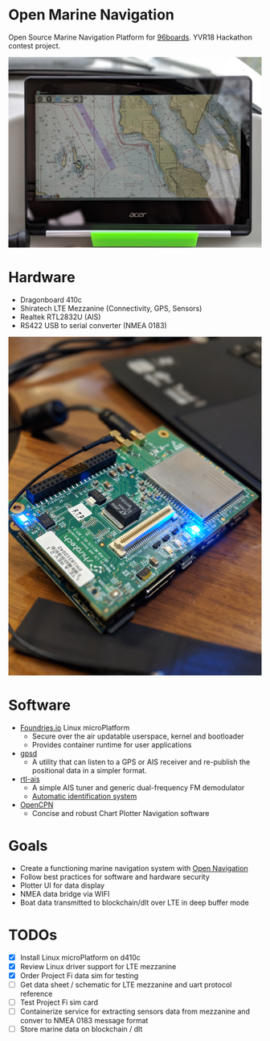 # Open Marine Navigation

Open Source Marine Navigation Platform for [96boards](96boards.org). YVR18 Hackathon contest project.

![OpenCPN Plotter](/images/opencpn.jpg) 

# Hardware

  * Dragonboard 410c
  * Shiratech LTE Mezzanine (Connectivity, GPS, Sensors)
  * Realtek RTL2832U (AIS)
  * RS422 USB to serial converter (NMEA 0183)

![d410c](/images/d410c.jpg)

# Software

  * [Foundries.io](https://foundries.io) Linux microPlatform
    * Secure over the air updatable userspace, kernel and bootloader
    * Provides container runtime for user applications
  * [gpsd](https://git.savannah.gnu.org/cgit/gpsd.git)
    * A utility that can listen to a GPS or AIS receiver and re-publish the positional data in a simpler format.
  * [rtl-ais](https://github.com/dgiardini/rtl-ais)
    * A simple AIS tuner and generic dual-frequency FM demodulator
    * [Automatic identification system](https://en.wikipedia.org/wiki/Automatic_identification_system)
  * [OpenCPN](https://opencpn.org)
    * Concise and robust Chart Plotter Navigation software

# Goals

  * Create a functioning marine navigation system with [Open Navigation](https://github.com/open-nav)
  * Follow best practices for software and hardware security
  * Plotter UI for data display
  * NMEA data bridge via WIFI
  * Boat data transmitted to blockchain/dlt over LTE in deep buffer mode

# TODOs

- [x] Install Linux microPlatform on d410c
- [x] Review Linux driver support for LTE mezzanine
- [x] Order Project Fi data sim for testing
- [ ] Get data sheet / schematic for LTE mezzanine and uart protocol reference
- [ ] Test Project Fi sim card
- [ ] Containerize service for extracting sensors data from mezzanine and conver to NMEA 0183 message format
- [ ] Store marine data on blockchain / dlt

